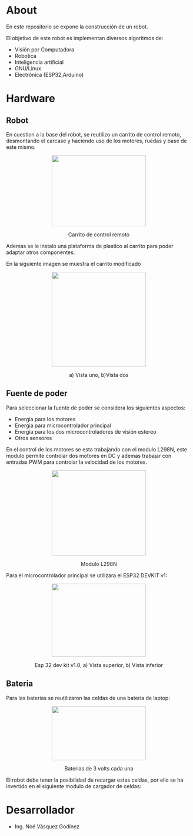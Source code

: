 
# About
En este repositorio se expone la construcción de un robot.

El objetivo de este robot es implementan diversos algoritmos de:

+ Visión por Computadora
+ Robotica
+ Inteligencia artificial
+ GNU/Linux
+ Electrónica (ESP32,Arduino)


# Hardware

## Robot
En cuestion a la base del robot, se reutilizo un carrito
de control remoto, desmontando el carcase y 
haciendo uso de los motores, ruedas y base de este mismo.
<p align="center">
<img src="https://bn1303files.storage.live.com/y4m8oi9xlMJJVYcFKc0pAKiDHFXCi9shxnq9x2w84GIW2VJjYQwGV7n_ci2uY4FOEpEd8Z69GidC1svz0ZgNtPSDjwofM8z0dPghWUy5REeV3QWcdmG_sUcer8VB0yWtk4nmONg7Lc8h7NA5gAb2Zhol1BLrKoigCYnIaIKHVKI-y3-PVA1_KU3NzbJsD90pP00?width=256&height=192&cropmode=none" width="256" height="192" />
</p>
<p align="center">
Carrito de control remoto
</p>


Ademas se le instalo una plataforma de plastico al carrito
para poder adaptar otros componentes.

En la siguiente imagen se muestra el carrito modificado
<p align="center">
<img src="https://bn1303files.storage.live.com/y4mK1Ttk7agSXeIwAn8bG0puEQ5E1qL7cGFT5FeWWJrJIZKjhKSOSEhw8vWwru_xU3FlPuF_gocKFG0pLuTjrsne39l9g4LBB0tz-api5b106OGRfCYWxHdZhr4sF4eDdEW2YFrDHdrNblR6avk3cP3BSgkEEPgqfGQseYhf-N_bUsziuf07iXQSrfa_oukfd1f?width=256&height=256&cropmode=none" width="256" height="256" />
</p>
<p align="center">
a) Vista uno, b)Vista dos
</p>

## Fuente de poder

Para seleccionar la fuente de poder se considera los siguientes aspectos:
+ Energia para los motores
+ Energia para microcontrolador principal
+ Energia para los dos microcontroladores de visión estereo
+ Otros sensores

En el control de los motores se esta trabajando con el modulo L298N, este modulo permite controlar dos motores
en DC y ademas trabajar con entradas PWM para controlar la velocidad de los motores.

<p align="center">
<img src="https://bn1303files.storage.live.com/y4m41Rl7E4yngTNF5NI74Njvo8b5yK4QSx3YZXqa3oAxAvSVVXrMaGmjEn4fPbEfeRYQy3JvS2bJWohxLVacMhKtlpHTCUFgZnOFTkzd-myDeUIw7aKuXre8bQFtowS1Pwd1bblFoSoJc9tCUbDJ6YeBpOsBgFA9jwDBDjxNMABt0p-D-nbDVjLP0C09fj-mvaY?width=256&height=231&cropmode=none" width="256" height="231" />
</p>
<p align="center">
Modulo L298N
</p>


Para el microcontrolador principal se utilizara el ESP32 DEVKIT v1:
<p align="center">
<img src="https://bn1303files.storage.live.com/y4mWXdVxOMs5o_1PokCBFx6exu042EjAIR5gtV9Yl50UigxFOd_5YvLA0_y53gajzzm0BibWDz3HGPewOo5fG5OTx76OGTWmK3scNTT0Hht68ZUIshyuhf8ujoTeN_35Z0r_cowXXO324su1OJWWqQtHRIzclIm2yPHaKpRERRletfeq_RSOLVGvZNnbAFHXQy1?width=256&height=198&cropmode=none" width="256" height="198" />
</p>
<p align="center">
Esp 32 dev kit v1.0, a) Vista superior, b) Vista inferior
</p>


## Bateria

Para las baterias se reutilizaron las celdas de una bateria de laptop:
<p align="center">
<img src="https://bn1303files.storage.live.com/y4maXW9KKpFP_KXupHJMT0_boiF3wdqJYftFCR3hTmXWRerqlaegOn6d_dRhBoY3IREW8-h7LLr6PX2_nFABQJ3m2spIKhXdMsmepWlFzYLenvpcot6w70K51bcxl74WU2SzOlNkN9emsOgQDC96ogM7hZgrBVwILn3cAg_z0PVhoEe1hOJ-hURU-1HYfTk65sx?width=256&height=146&cropmode=none" width="256" height="146" />
</p>
<p align="center">
Baterias de 3 volts cada una
</p>

El robot debe tener la posibilidad de recargar estas celdas, por ello se ha invertido en el siguiente modulo de cargador de celdas:



# Desarrollador
+ Ing. Noé Vásquez Godínez
